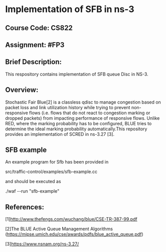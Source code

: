 # Implementation of SFB in ns-3
## Course Code: CS822
## Assignment: #FP3

## Brief Description:

 This respository contains implementation of SFB queue Disc in NS-3.

## Overview:

Stochastic Fair Blue[2] is a classless qdisc to manage congestion based on packet loss and link utilization history while trying to prevent non-responsive flows (i.e. flows that do not react to congestion marking or dropped packets) from impacting performance of responsive flows. Unlike RED, where the marking probability has to be configured, BLUE tries to determine the ideal marking probability automatically.This repository provides an implementation of SCRED in ns-3.27 [3].

## SFB example

 An example program for Sfb has been provided in

src/traffic-control/examples/sfb-example.cc

  and should be executed as

  ./waf --run "sfb-example"

## References:
[1]http://www.thefengs.com/wuchang/blue/CSE-TR-387-99.pdf

[2]The BLUE Active Queue Management Algorithms (https://mipse.umich.edu/cse/awards/pdfs/blue_active_queue.pdf)

[3]https://www.nsnam.org/ns-3.27/


